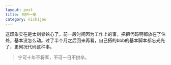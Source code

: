 ```yaml
---
layout: post
title: 日拱一卒
category: nichijou
---
```


这印象实在是太刻骨铭心了。前一段时间因为工作上的事，把把代码啊都放在了住处，基本没怎么动。过了半个月之后回来再看，自己搭的bbb的基本脚本都忘光光了，更何况代码这种事。

> 宁可十年不将军，不可一日不拱卒。

